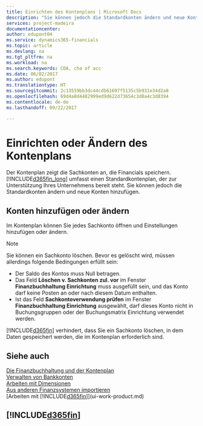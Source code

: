 ```yaml
---
title: Einrichten des Kontenplans | Microsoft Docs
description: "Sie können jedoch die Standardkonten ändern und neue Konten hinzufügen."
services: project-madeira
documentationcenter: 
author: edupont04
ms.service: dynamics365-financials
ms.topic: article
ms.devlang: na
ms.tgt_pltfrm: na
ms.workload: na
ms.search.keywords: COA, cha of acc
ms.date: 06/02/2017
ms.author: edupont
ms.translationtype: HT
ms.sourcegitcommit: 2c13559bb3dc44cdb61697f5135c5b931e34d2a8
ms.openlocfilehash: 69d4a8d4482999ed9d622d73654c3d8a4c3d8394
ms.contentlocale: de-de
ms.lasthandoff: 09/22/2017

---
```

# <a name="setting-up-or-changing-the-chart-of-accounts"></a>Einrichten oder Ändern des Kontenplans
Der Kontenplan zeigt die Sachkonten an, die Financials speichern. [!INCLUDE[d365fin_long](includes/d365fin_long_md.md)] umfasst einen Standardkontenplan, der zur Unterstützung Ihres Unternehmens bereit steht.
Sie können jedoch die Standardkonten ändern und neue Konten hinzufügen.  

## <a name="adding-or-changing-accounts"></a>Konten hinzufügen oder ändern
Im Kontenplan können Sie jedes Sachkonto öffnen und Einstellungen hinzufügen oder ändern.

> [!NOTE]  
>   Sie können ein Sachkonto löschen. Bevor es gelöscht wird, müssen allerdings folgende Bedingungen erfüllt sein:  

* Der Saldo des Kontos muss Null betragen.  
* Das Feld **Löschen v. Sachkonten zul. vor** im Fenster **Finanzbuchhaltung Einrichtung** muss ausgefüllt sein, und das Konto darf keine Posten an oder nach diesem Datum enthalten.  
* Ist das Feld **Sachkontoverwendung prüfen** im Fenster **Finanzbuchhaltung Einrichtung** ausgewählt, darf dieses Konto nicht in Buchungsgruppen oder der Buchungsmatrix Einrichtung verwendet werden.  

[!INCLUDE[d365fin](includes/d365fin_md.md)] verhindert, dass Sie ein Sachkonto löschen, in dem Daten gespeichert werden, die im Kontenplan erforderlich sind.  

## <a name="see-also"></a>Siehe auch
[Die Finanzbuchhaltung und der Kontenplan](finance-general-ledger.md)  
[Verwalten von Bankkonten](bank-manage-bank-accounts.md)  
[Arbeiten mit Dimensionen](finance-dimensions.md)  
[Aus anderen Finanzsystemen importieren](upload-data.md)  
[Arbeiten mit [!INCLUDE[d365fin](includes/d365fin_md.md)]](ui-work-product.md)  

## [!INCLUDE[d365fin](includes/free_trial_md.md)]


